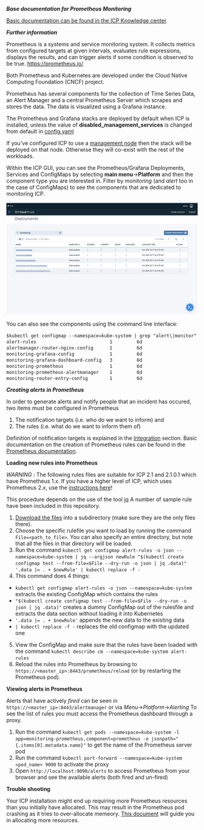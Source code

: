 ***Base documentation for Prometheus Monitoring***

[Basic documentation can be found in the ICP Knowledge center](https://www.ibm.com/support/knowledgecenter/SSBS6K_2.1.0/manage_metrics/monitoring_service.html)

***Further information***

Prometheus is a systems and service monitoring system. It collects metrics from configured targets at given intervals, evaluates rule expressions, displays the results, and can trigger alerts if some condition is observed to be true. 
https://prometheus.io/

Both Prometheus and Kubernetes are developed under the Cloud Native Computing Foundation (CNCF) project.

Prometheus has several components for the collection of Time Series Data, an Alert Manager and a central Prometheus Server which scrapes  and stores the data. The data is visualized using a Grafana instance.

The Prometheus and Grafana stacks are deployed by default when ICP is installed, unless the value of **disabled_management_services** is changed from default in [config.yaml](https://www.ibm.com/support/knowledgecenter/SSBS6K_2.1.0/installing/config_yaml.html)

If you've configured ICP to use a [management node](https://www.ibm.com/support/knowledgecenter/SSBS6K_2.1.0/installing/hosts.html) then the stack will be deployed on that node. Otherwise they will co-exist with the rest of the workloads.

Within the ICP GUI, you can see the Prometheus/Grafana Deployments, Services and ConfigMaps by selecting **main menu**->**Platform** and then the component type you are interested in.
Filter by *monitoring* (and *alert* too in the case of ConfigMaps) to see the components that are dedicated to monitoring ICP.

![Deployments](images/deployments.png)

You can also see the components using the command line interface:

```
$kubectl get configmap --namespace=kube-system | grep "alert\|monitor"
alert-rules                           1         6d
alertmanager-router-nginx-config      1         6d
monitoring-grafana-config             1         6d
monitoring-grafana-dashboard-config   3         6d
monitoring-prometheus                 1         6d
monitoring-prometheus-alertmanager    1         6d
monitoring-router-entry-config        1         6d
```


***Creating alerts in Prometheus***

In order to generate alerts and notify people that an incident has occured, two items must be configured in Prometheus
1. The notification targets (i.e. who do we want to inform) and
2. The rules (i.e. what do we want to inform them of)

Definition of notification targets is explained in the [Integration](https://github.com/ibm-cloud-architecture/CSMO-ICP/tree/master/integration) section.
Basic documentation on the creation of Prometheus rules can be found in the [Prometheus documentation](https://prometheus.io/docs/alerting/rules/).

****Loading new rules into Prometheus****

*WARNING* : The following rules files are suitable for ICP 2.1 and 2.1.0.1 which have Prometheus 1.x. If you have a higher level of ICP, which uses Prometheus 2.x, use the [instructions here](https://github.com/ibm-cloud-architecture/CSMO-ICP/tree/master/prometheus/alerts_prometheus2.x)!

This procedure depends on the use of the tool [jq](https://stedolan.github.io/jq/)
A number of sample rule have been included in this repository. 

1. [Download the files](https://github.com/ibm-cloud-architecture/CSMO-ICP/tree/master/prometheus/rules) into a subdirectory (make sure they are the only files there). 
2. Choose the specific rulefile you want to load by running the command `File=<path_to_file>`. You can also specify an entire directory, but note that all the files in that directory will be loaded.
3. Run the command `kubectl get configmap alert-rules -o json --namespace=kube-system | jq --argjson newRule "$(kubectl create configmap test --from-file=$File --dry-run -o json | jq .data)" '.data |= . + $newRule' | kubectl replace -f -`
4. This command does 4 things:
* `kubectl get configmap alert-rules -o json --namespace=kube-system` extracts the existing ConfigMap which contains the rules
* `"$(kubectl create configmap test --from-file=$File --dry-run -o json | jq .data)"` creates a dummy ConfigMap out of the rulesfile and extracts the data section without loading it into Kubernetes
* `'.data |= . + $newRule'` appends the new data to the existing data
* `| kubectl replace -f -` replaces the old configmap with the updated one
5. View the ConfigMap and make sure that the rules have been loaded with the command `kubectl describe cm --namespace=kube-system alert-rules`
6. Reload the rules into Prometheus by browsing to `https://<master_ip>:8443/prometheus/reload` (or by restarting the Prometheus pod).

****Viewing alerts in Prometheus****

Alerts that have actively *fired* can be seen in `https://<master_ip>:8443/alertmanager` or via *Menu*->*Platform*->*Alerting*
To see the list of rules you must access the Prometheus dashboard through a proxy.

1. Run the command `kubectl get pods --namespace=kube-system -l app=monitoring-prometheus,component=prometheus -o jsonpath="{.items[0].metadata.name}"` to get the name of the Prometheus server pod
2. Run the command `kubectl port-forward --namespace=kube-system <pod_name> 9090` to activate the proxy
3. Open `http://localhost:9090/alerts` to access Prometheus from your browser and see the available alerts (both fired and un-fired)


**Trouble shooting**

Your ICP installation might end up requiring more Prometheus resources than you initially have allocated. This may result in the Prometheus pod crashing as it tries to over-allocate memeory. [This document](https://github.com/ibm-cloud-architecture/CSMO-ICP/blob/master/prometheus/update_resources.md) will guide you in allocating more resources.
